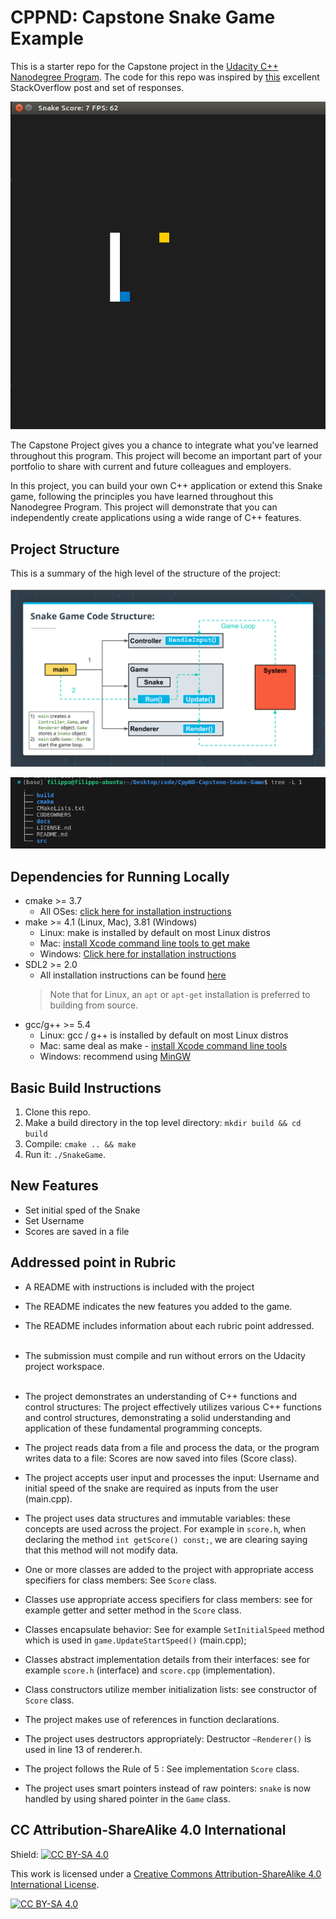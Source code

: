 # CPPND: Capstone Snake Game Example

This is a starter repo for the Capstone project in the [Udacity C++ Nanodegree Program](https://www.udacity.com/course/c-plus-plus-nanodegree--nd213). The code for this repo was inspired by [this](https://codereview.stackexchange.com/questions/212296/snake-game-in-c-with-sdl) excellent StackOverflow post and set of responses.

<img src="docs/snake_game.gif"/>

The Capstone Project gives you a chance to integrate what you've learned throughout this program. This project will become an important part of your portfolio to share with current and future colleagues and employers.

In this project, you can build your own C++ application or extend this Snake game, following the principles you have learned throughout this Nanodegree Program. This project will demonstrate that you can independently create applications using a wide range of C++ features.
## Project Structure
This is a summary of the high level of the structure of the project:<br><br>
<img src="docs/project_structure summary.png"/>

<img src="docs/folders.png"/>

## Dependencies for Running Locally
* cmake >= 3.7
  * All OSes: [click here for installation instructions](https://cmake.org/install/)
* make >= 4.1 (Linux, Mac), 3.81 (Windows)
  * Linux: make is installed by default on most Linux distros
  * Mac: [install Xcode command line tools to get make](https://developer.apple.com/xcode/features/)
  * Windows: [Click here for installation instructions](http://gnuwin32.sourceforge.net/packages/make.htm)
* SDL2 >= 2.0
  * All installation instructions can be found [here](https://wiki.libsdl.org/Installation)
  >Note that for Linux, an `apt` or `apt-get` installation is preferred to building from source. 
* gcc/g++ >= 5.4
  * Linux: gcc / g++ is installed by default on most Linux distros
  * Mac: same deal as make - [install Xcode command line tools](https://developer.apple.com/xcode/features/)
  * Windows: recommend using [MinGW](http://www.mingw.org/)

## Basic Build Instructions

1. Clone this repo.
2. Make a build directory in the top level directory: `mkdir build && cd build`
3. Compile: `cmake .. && make`
4. Run it: `./SnakeGame`.

## New Features
- Set initial sped of the Snake
- Set Username
- Scores are saved in a file

## Addressed point in Rubric
- A README with instructions is included with the project
- The README indicates the new features you added to the game.
- The README includes information about each rubric point addressed.
<br><br>
- The submission must compile and run without errors on the Udacity project workspace.
<br><br>

- The project demonstrates an understanding of C++ functions and control structures: The project effectively utilizes various C++ functions and control structures, demonstrating a solid understanding and application of these fundamental programming concepts.

- The project reads data from a file and process the data, or the program writes data to a file: Scores are now saved into files (Score class). 

- The project accepts user input and processes the input: Username and initial speed of the snake are required as inputs from the user (main.cpp).

- The project uses data structures and immutable variables: these concepts are used across the project. For example in `score.h`, when declaring the method `int getScore() const;`, we are clearing saying that this method will not modify data.

- One or more classes are added to the project with appropriate access specifiers for class members: See `Score` class.

- Classes use appropriate access specifiers for class members: see for example getter and setter method in the `Score` class.

- Classes encapsulate behavior: See for example `SetInitialSpeed` method which is used in `game.UpdateStartSpeed()` (main.cpp);

- Classes abstract implementation details from their interfaces: see for example `score.h` (interface) and `score.cpp` (implementation).

- Class constructors utilize member initialization lists: see constructor of `Score` class.

- The project makes use of references in function declarations.

- The project uses destructors appropriately:    Destructor   `~Renderer()` is used in line 13 of  renderer.h.

- The project follows the Rule of 5 : See implementation `Score` class.

- The project uses smart pointers instead of raw pointers: `snake` is now handled by using shared pointer in the `Game` class.

## CC Attribution-ShareAlike 4.0 International


Shield: [![CC BY-SA 4.0][cc-by-sa-shield]][cc-by-sa]

This work is licensed under a
[Creative Commons Attribution-ShareAlike 4.0 International License][cc-by-sa].

[![CC BY-SA 4.0][cc-by-sa-image]][cc-by-sa]

[cc-by-sa]: http://creativecommons.org/licenses/by-sa/4.0/
[cc-by-sa-image]: https://licensebuttons.net/l/by-sa/4.0/88x31.png
[cc-by-sa-shield]: https://img.shields.io/badge/License-CC%20BY--SA%204.0-lightgrey.svg
